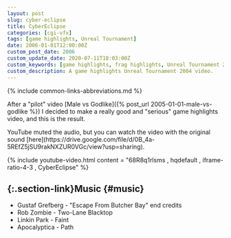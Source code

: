 ```yaml
---
layout: post
slug: cyber-eclipse
title: CyberEclipse
categories: [cgi-vfx]
tags: [game highlights, Unreal Tournament]
date: 2006-01-01T12:00:00Z
custom_post_date: 2006
custom_update_date: 2020-07-11T18:03:00Z
custom_keywords: [game highlights, frag highlights, Unreal Tournament 2004, UT2004, Unreal Tournament, UT]
custom_description: A game highlights Unreal Tournament 2004 video.
---
```

{% include common-links-abbreviations.md %}

After a "pilot" video [Male vs Godlike]({% post_url 2005-01-01-male-vs-godlike %}) I decided to make a really good and "serious" game highlights video,
and this is the result.

<div class="info-block" markdown="1">
YouTube muted the audio, but you can watch the video with the original sound [here](https://drive.google.com/file/d/0B_4a-5REfZ5jSU9rakNXZUR0VGc/view?usp=sharing).
</div>

{% include youtube-video.html content = "68R8q1rlsms , hqdefault , iframe-ratio-4-3 , CyberEclipse" %}

## [](#music){:.section-link}Music {#music}
* Gustaf Grefberg - "Escape From Butcher Bay" end credits
* Rob Zombie - Two-Lane Blacktop
* Linkin Park - Faint
* Apocalyptica - Path
